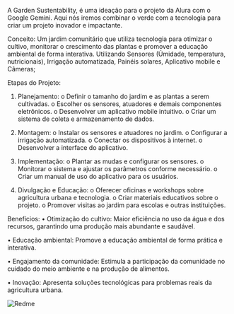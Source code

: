 A Garden Sustentability, é uma ideação para o projeto da Alura com o Google Gemini.
Aqui nós iremos combinar o verde com a tecnologia para criar um projeto inovador e impactante.

Conceito: Um jardim comunitário que utiliza tecnologia para otimizar o cultivo, monitorar o crescimento das plantas e promover a educação ambiental de forma interativa.
Utilizando  Sensores (Úmidade, temperatura, nutricionais), Irrigação automatizada, Painéis solares, Aplicativo mobile e Câmeras;

Etapas do Projeto:

1.	Planejamento:
o	Definir o tamanho do jardim e as plantas a serem cultivadas.
o	Escolher os sensores, atuadores e demais componentes eletrônicos.
o	Desenvolver um aplicativo mobile intuitivo.
o	Criar um sistema de coleta e armazenamento de dados.

3.	Montagem:
o	Instalar os sensores e atuadores no jardim.
o	Configurar a irrigação automatizada.
o	Conectar os dispositivos à internet.
o	Desenvolver a interface do aplicativo.

4.	Implementação:
o	Plantar as mudas e configurar os sensores.
o	Monitorar o sistema e ajustar os parâmetros conforme necessário.
o	Criar um manual de uso do aplicativo para os usuários.

5.	Divulgação e Educação:
o	Oferecer oficinas e workshops sobre agricultura urbana e tecnologia.
o	Criar materiais educativos sobre o projeto.
o	Promover visitas ao jardim para escolas e outras instituições.

Benefícios:
•	Otimização do cultivo: Maior eficiência no uso da água e dos recursos, garantindo uma produção mais abundante e saudável.

•	Educação ambiental: Promove a educação ambiental de forma prática e interativa.

•	Engajamento da comunidade: Estimula a participação da comunidade no cuidado do meio ambiente e na produção de alimentos.

•	Inovação: Apresenta soluções tecnológicas para problemas reais da agricultura urbana.


![Redme](https://github.com/user-attachments/assets/f124d6ca-ec04-4dc9-b7a1-7fa4f391ba15)
